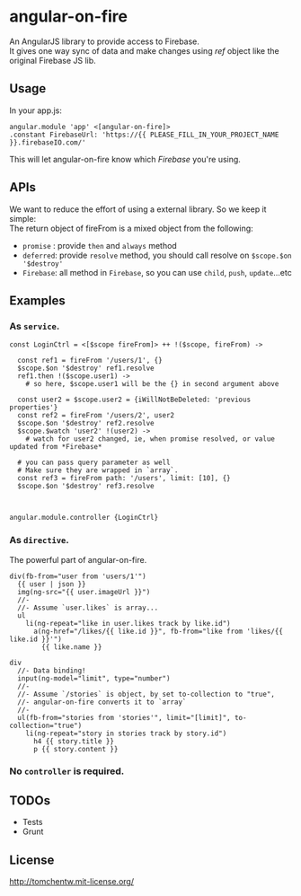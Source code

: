angular-on-fire
================

An AngularJS library to provide access to Firebase.  
It gives one way sync of data and make changes using *ref* object like the original Firebase JS lib.  


Usage
----------
In your app.js:

```LiveScript
angular.module 'app' <[angular-on-fire]>
.constant FirebaseUrl: 'https://{{ PLEASE_FILL_IN_YOUR_PROJECT_NAME }}.firebaseIO.com/'
```
This will let angular-on-fire know which *Firebase* you're using.

APIs
----------
We want to reduce the effort of using a external library. So we keep it simple:  
The return object of fireFrom is a mixed object from the following:

  * `promise` : provide `then` and `always` method
  * `deferred`: provide `resolve` method, you should call resolve on `$scope.$on '$destroy'`
  * `Firebase`: all method in `Firebase`, so you can use `child`, `push`, `update`...etc

Examples
----------
### As `service`.

```LiveScript
const LoginCtrl = <[$scope fireFrom]> ++ !($scope, fireFrom) ->
  
  const ref1 = fireFrom '/users/1', {}
  $scope.$on '$destroy' ref1.resolve
  ref1.then !($scope.user1) ->
    # so here, $scope.user1 will be the {} in second argument above

  const user2 = $scope.user2 = {iWillNotBeDeleted: 'previous properties'} 
  const ref2 = fireFrom '/users/2', user2
  $scope.$on '$destroy' ref2.resolve
  $scope.$watch 'user2' !(user2) ->
    # watch for user2 changed, ie, when promise resolved, or value updated from *Firebase*

  # you can pass query parameter as well
  # Make sure they are wrapped in `array`.
  const ref3 = fireFrom path: '/users', limit: [10], {}
  $scope.$on '$destroy' ref3.resolve

    
  
angular.module.controller {LoginCtrl}

```
### As `directive`.
The powerful part of angular-on-fire.

```jade
div(fb-from="user from 'users/1'")
  {{ user | json }}
  img(ng-src="{{ user.imageUrl }}")
  //-
  //- Assume `user.likes` is array...
  ul
    li(ng-repeat="like in user.likes track by like.id")
      a(ng-href="/likes/{{ like.id }}", fb-from="like from 'likes/{{ like.id }}'")
        {{ like.name }}

div
  //- Data binding!
  input(ng-model="limit", type="number")
  //- 
  //- Assume `/stories` is object, by set to-collection to "true",
  //- angular-on-fire converts it to `array`
  //-
  ul(fb-from="stories from 'stories'", limit="[limit]", to-collection="true")
    li(ng-repeat="story in stories track by story.id")
      h4 {{ story.title }}
      p {{ story.content }}

```
### No `controller` is required.



TODOs
----------
* Tests
* Grunt


License
----------
http://tomchentw.mit-license.org/
